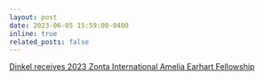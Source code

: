 ```yaml
---
layout: post
date: 2023-06-05 15:59:00-0400
inline: true
related_posts: false
---
```


[Dinkel receives 2023 Zonta International Amelia Earhart Fellowship](https://aerospace.illinois.edu/news/56510)